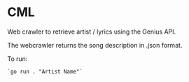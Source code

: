 # CML
Web crawler to retrieve artist / lyrics using the Genius API.

The webcrawler returns the song description in .json format.

To run:

    `go run . "Artist Name"`
